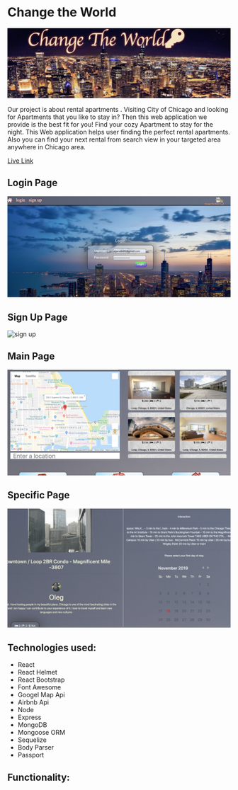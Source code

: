 # Change the World

![world](./image/1.png)

   Our project is about rental apartments .
Visiting City of Chicago and looking for Apartments that you like to stay in?
Then this web application we provide is the best fit for you!
Find your cozy Apartment to stay for the night.
This Web application helps user finding the perfect rental apartments. Also you can find your next rental from search view in your targeted area anywhere in Chicago area.

[Live Link](https://glacial-plateau-39877.herokuapp.com/)

## Login Page 

![login](./image/2.png)

## Sign Up Page

![sign up](./image/3.png)

## Main Page

![Main](./image/4.png)

## Specific Page

![Specific](./image/5.png)

## Technologies used:

   * React
   * React Helmet
   * React Bootstrap
   * Font Awesome
   * Googel Map Api
   * Airbnb Api
   * Node
   * Express
   * MongoDB
   * Mongoose ORM
   * Sequelize
   * Body Parser
   * Passport

## Functionality:

